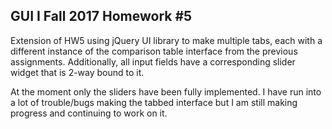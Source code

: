 
## GUI I Fall 2017 Homework #5

Extension of HW5 using jQuery UI library to make multiple tabs, each with a different instance of the comparison table interface from the previous assignments. Additionally, all input fields have a corresponding slider widget that is 2-way bound to it.

At the moment only the sliders have been fully implemented. I have run into a lot of trouble/bugs making the tabbed interface but I am still making progress and continuing to work on it.
